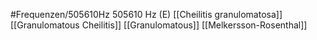 #Frequenzen/505610Hz
505610 Hz (E)
[[Cheilitis granulomatosa]]
[[Granulomatous Cheilitis]]
[[Granulomatous]]
[[Melkersson-Rosenthal]]